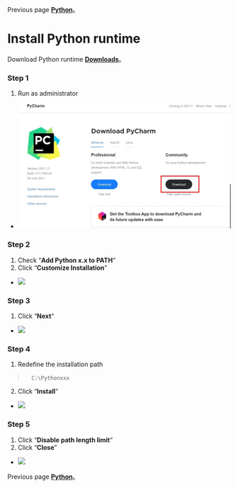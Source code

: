 Previous page [**Python**](https://github.com/AdamXu23/Python)。
# Install Python runtime
 Download Python runtime [**Downloads**](https://www.python.org/downloads/windows/ "在新分頁開啓鏈接")。
### Step 1
1.  Run as administrator
*   ![](https://github.com/AdamXu23/Python/blob/main/Install/Download%20Python%20runtime/Image/PyCharm_Install_1.jpg)
### Step 2
1.  Check “**Add Python x.x to PATH**” 
2.  Click “**Customize Installation**”
*   ![](https://github.com/AdamXu23/Python/blob/main/Download%20Python%20runtime/Install/Image/Python_Install_2.jpg)
### Step 3
1.   Click “**Next**“
*   ![](https://github.com/AdamXu23/Python/blob/main/Download%20Python%20runtime/Install/Image/Python_Install_3.jpg)
### Step 4
1.   Redefine the installation path
>       C:\Pythonxxx
>       
2.   Click “**Install**”
*   ![](https://github.com/AdamXu23/Python/blob/main/Download%20Python%20runtime/Install/Image/Python_Install_4.jpg)
### Step 5
1.   Click “**Disable path length limit**“
2.   Click “**Close**”
*   ![](https://github.com/AdamXu23/Python/blob/main/Download%20Python%20runtime/Install/Image/Python_Install_5.jpg)

Previous page [**Python**](https://github.com/AdamXu23/Python)。
